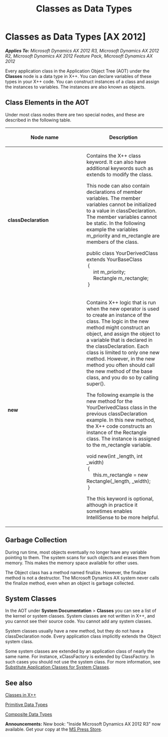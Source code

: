 ﻿---
title: Classes as Data Types
TOCTitle: Classes as Data Types
ms:assetid: f1a4424e-9277-499c-ae04-c0d22708ecce
ms:mtpsurl: https://msdn.microsoft.com/en-us/library/Aa886489(v=AX.60)
ms:contentKeyID: 35253385
ms.date: 05/18/2015
mtps_version: v=AX.60
---

# Classes as Data Types [AX 2012]


_**Applies To:** Microsoft Dynamics AX 2012 R3, Microsoft Dynamics AX 2012 R2, Microsoft Dynamics AX 2012 Feature Pack, Microsoft Dynamics AX 2012_

Every application class in the Application Object Tree (AOT) under the **Classes** node is a data type in X++. You can declare variables of these types in your X++ code. You can construct instances of a class and assign the instances to variables. The instances are also known as objects.

## Class Elements in the AOT

Under most class nodes there are two special nodes, and these are described in the following table.

<table>
<colgroup>
<col style="width: 50%" />
<col style="width: 50%" />
</colgroup>
<thead>
<tr class="header">
<th><p>Node name</p></th>
<th><p>Description</p></th>
</tr>
</thead>
<tbody>
<tr class="odd">
<td><p><strong>classDeclaration</strong></p></td>
<td><p>Contains the X++ class keyword. It can also have additional keywords such as extends to modify the class.</p>
<p>This node can also contain declarations of member variables. The member variables cannot be initialized to a value in classDeclaration. The member variables cannot be static. In the following example the variables m_priority and m_rectangle are members of the class.</p>
<p>public class YourDerivedClass extends YourBaseClass <br />
 { <br />
     int m_priority; <br />
     Rectangle m_rectangle; <br />
 }</p></td>
</tr>
<tr class="even">
<td><p><strong>new</strong></p></td>
<td><p>Contains X++ logic that is run when the new operator is used to create an instance of the class. The logic in the new method might construct an object, and assign the object to a variable that is declared in the classDeclaration. Each class is limited to only one new method. However, in the new method you often should call the new method of the base class, and you do so by calling super().</p>
<p>The following example is the new method for the YourDerivedClass class in the previous classDeclaration example. In this new method, the X++ code constructs an instance of the Rectangle class. The instance is assigned to the m_rectangle variable.</p>
<p>void new(int _length, int _width) <br />
 { <br />
     this.m_rectangle = new Rectangle(_length, _width); <br />
 }</p>
<p>The this keyword is optional, although in practice it sometimes enables IntelliSense to be more helpful.</p></td>
</tr>
</tbody>
</table>


## Garbage Collection

During run time, most objects eventually no longer have any variable pointing to them. The system scans for such objects and erases them from memory. This makes the memory space available for other uses.

The Object class has a method named finalize. However, the finalize method is not a destructor. The Microsoft Dynamics AX system never calls the finalize method, even when an object is garbage collected.

## System Classes

In the AOT under **System Documentation** \> **Classes** you can see a list of the kernel or system classes. System classes are not written in X++, and you cannot see their source code. You cannot add any system classes.

System classes usually have a new method, but they do not have a classDeclaration node. Every application class implicitly extends the Object system class.

Some system classes are extended by an application class of nearly the same name. For instance, xClassFactory is extended by ClassFactory. In such cases you should not use the system class. For more information, see [Substitute Application Classes for System Classes](substitute-application-classes-for-system-classes.md).

## See also

[Classes in X++](classes-in-x.md)

[Primitive Data Types](primitive-data-types.md)

[Composite Data Types](composite-data-types.md)

  
**Announcements:** New book: "Inside Microsoft Dynamics AX 2012 R3" now available. Get your copy at the [MS Press Store](https://www.microsoftpressstore.com/store/inside-microsoft-dynamics-ax-2012-r3-9780735685109).

